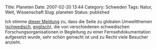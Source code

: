 Title: Planeten
Date: 2007-02-20 13:44
Category: Schweden
Tags: Natur, Welt, Wissenschaft
Slug: planeten
Status: published

Ich stimme [dieser
Meldung](http://www.pressetext.at/pte.mc?pte=070220004) zu, dass die
Seite zu globalen Umweltthemen
([schwedisch](http://www.forskning.se/planeten/index.html),
[englisch](http://www.forskning.se/theplanet/index.html)), die von
verschiedenen schwedischen Forschungsorganisationen in Begleitung zu
einer Fernsehdokumentation aufgesetzt wurde, sehr schön gemacht ist und
zu Recht viele Besucher anzieht.

